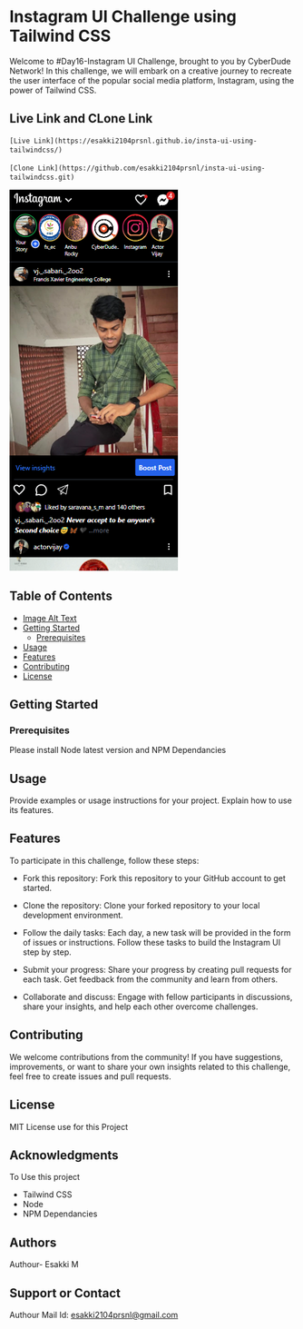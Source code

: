 # Instagram UI Challenge using Tailwind CSS

Welcome to #Day16-Instagram UI Challenge, brought to you by CyberDude Network! In this challenge, we will embark on a creative journey to recreate the user interface of the popular social media platform, Instagram, using the power of Tailwind CSS.

## Live Link and CLone Link
    [Live Link](https://esakki2104prsnl.github.io/insta-ui-using-tailwindcss/)

    [Clone Link](https://github.com/esakki2104prsnl/insta-ui-using-tailwindcss.git)

![Image Alt Text](./assets/img/instagram-output.png)


## Table of Contents
- [Image Alt Text](./assets/img/instagram-output.png)
- [Getting Started](#getting-started)
  - [Prerequisites](#prerequisites)
- [Usage](#usage)
- [Features](#features)
- [Contributing](#contributing)
- [License](#license)

## Getting Started

### Prerequisites

Please install Node latest version and NPM Dependancies

## Usage

Provide examples or usage instructions for your project. Explain how to use its features.

## Features
To participate in this challenge, follow these steps:

- Fork this repository: Fork this repository to your GitHub account to get started.

- Clone the repository: Clone your forked repository to your local development environment.

- Follow the daily tasks: Each day, a new task will be provided in the form of issues or instructions. Follow these tasks to build the Instagram UI step by step.

- Submit your progress: Share your progress by creating pull requests for each task. Get feedback from the community and learn from others.

- Collaborate and discuss: Engage with fellow participants in discussions, share your insights, and help each other overcome challenges.

## Contributing
We welcome contributions from the community! If you have suggestions, improvements, or want to share your own insights related to this challenge, feel free to create issues and pull requests.

## License

MIT License use for this Project

## Acknowledgments

To Use this project
- Tailwind CSS 
- Node 
- NPM Dependancies 

## Authors
Authour- Esakki M

## Support or Contact

Authour Mail Id: esakki2104prsnl@gmail.com

